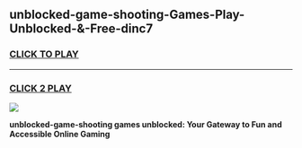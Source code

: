 
## unblocked-game-shooting-Games-Play-Unblocked-&-Free-dinc7
<h3>
<a href="https://premium76.site?title=unblocked-game-shooting&ref=24A">CLICK TO PLAY</a></h3>
<hr>

<h3>
<a href="https://premium76.site?title=unblocked-game-shooting&ref=24A">CLICK 2 PLAY</a>
  
</h3>

<a href="https://premium76.site?title=unblocked-game-shooting&ref=24A"><img src="https://clearcache.store/games.png"></a>


**unblocked-game-shooting games unblocked: Your Gateway to Fun and Accessible Online Gaming**
